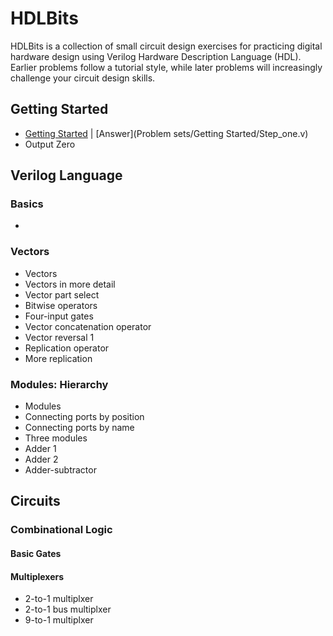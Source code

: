 # HDLBits
HDLBits is a collection of small circuit design exercises for practicing digital hardware design using Verilog Hardware Description Language (HDL). Earlier problems follow a tutorial style, while later problems will increasingly challenge your circuit design skills.

## Getting Started

- [Getting Started](https://hdlbits.01xz.net/wiki/Step_one) | [Answer](Problem sets/Getting Started/Step_one.v)
- Output Zero

## Verilog Language

### Basics

- 

### Vectors
- Vectors
- Vectors in more detail
- Vector part select
- Bitwise operators
- Four-input gates
- Vector concatenation operator
- Vector reversal 1
- Replication operator
- More replication
  
### Modules: Hierarchy
- Modules
- Connecting ports by position
- Connecting ports by name
- Three modules
- Adder 1
- Adder 2
- Adder-subtractor

## Circuits
### Combinational Logic
#### Basic Gates
#### Multiplexers
- 2-to-1 multiplxer
- 2-to-1 bus multiplxer
- 9-to-1 multiplxer